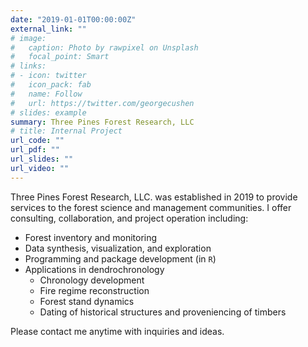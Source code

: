 ```yaml
---
date: "2019-01-01T00:00:00Z"
external_link: ""
# image:
#   caption: Photo by rawpixel on Unsplash
#   focal_point: Smart
# links:
# - icon: twitter
#   icon_pack: fab
#   name: Follow
#   url: https://twitter.com/georgecushen
# slides: example
summary: Three Pines Forest Research, LLC
# title: Internal Project
url_code: ""
url_pdf: ""
url_slides: ""
url_video: ""
---
```

Three Pines Forest Research, LLC. was established in 2019 to provide services to the forest science and management communities. I offer consulting, collaboration, and project operation including:

* Forest inventory and monitoring
* Data synthesis, visualization, and exploration
* Programming and package development (in `R`)
* Applications in dendrochronology
  * Chronology development
  * Fire regime reconstruction
  * Forest stand dynamics
  * Dating of historical structures and proveniencing of timbers

Please contact me anytime with inquiries and ideas.  